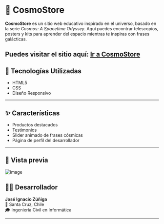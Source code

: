 # 🌌 CosmoStore

**CosmoStore** es un sitio web educativo inspirado en el universo, basado en la serie *Cosmos: A Spacetime Odyssey*. Aquí puedes encontrar telescopios, posters y kits para aprender del espacio mientras te inspiras con frases galácticas.

Puedes visitar el sitio aquí: [Ir a CosmoStore](http://127.0.0.1:5500/SRC/Cosmos.html)
---

## 🚀 Tecnologías Utilizadas

- HTML5
- CSS
- Diseño Responsivo

---

## ✨ Características

- Productos destacados
- Testimonios
- Slider animado de frases cósmicas
- Página de perfil del desarrollador

---

## 📸 Vista previa
![image](https://github.com/user-attachments/assets/5321b538-fcff-46ad-a057-9c54997cc8c5)

## 👨‍💻 Desarrollador

**José Ignacio Zúñiga**  
📍 Santa Cruz, Chile  
🎓 Ingeniería Civil en Informática  

---

